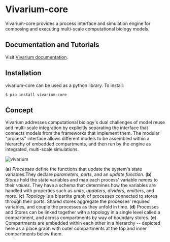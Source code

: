 # Vivarium-core

Vivarium-core provides a process interface and simulation engine for composing and executing multi-scale 
computational biology models.

## Documentation and Tutorials
Visit [Vivarium documentation](https://vivarium-core.readthedocs.io/).

## Installation
vivarium-core can be used as a python library. To install:
```
$ pip install vivarium-core
```

## Concept
Vivarium addresses computational biology's dual challenges of model reuse and multi-scale integration by explicitly 
separating the interface that connects models from the frameworks that implement them.
The modular "process" interface allows different models to be assembled within a hierarchy of embedded compartments, 
and then run by the engine as integrated, multi-scale simulations.

![vivarium](doc/_static/interface.png)

(**a**) *Processes* define the functions that update the system's state variables.They declare *parameters*, *ports*, and an *update function*.
(**b**) *Stores* hold the state variables and map each process' variable *names* to their *values*.
They have a schema that determines how the variables are handled with properties such as *units*, *updaters*, *dividers*, *emitters*, and more. 
(**c**) *Topology* is a bipartite graph of processes connected to stores through their ports. 
Shared stores aggregate the processes' required variables, and couple the processes as they unfold in time. 
(**d**) Processes and Stores can be linked together with a topology in a single level called a compartment, and across compartments by way of boundary stores.
(**e**) Compartments are embedded within each other in a hierarchy -- depicted here as a place graph with outer compartments at the top and inner compartments below them.
